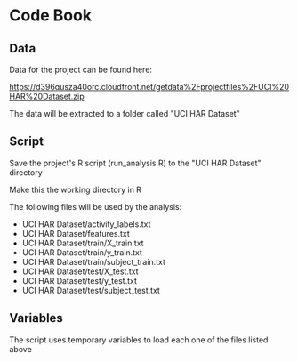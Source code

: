 Code Book
=========

Data
----
Data for the project can be found here:

https://d396qusza40orc.cloudfront.net/getdata%2Fprojectfiles%2FUCI%20HAR%20Dataset.zip

The data will be extracted to a folder called "UCI HAR Dataset"

Script
------

Save the project's R script (run_analysis.R) to the "UCI HAR Dataset" directory

Make this the working directory in R

The following files will be used by the analysis:

- UCI HAR Dataset/activity_labels.txt
- UCI HAR Dataset/features.txt
- UCI HAR Dataset/train/X_train.txt
- UCI HAR Dataset/train/y_train.txt
- UCI HAR Dataset/train/subject_train.txt
- UCI HAR Dataset/test/X_test.txt
- UCI HAR Dataset/test/y_test.txt
- UCI HAR Dataset/test/subject_test.txt

Variables
---------

The script uses temporary variables to load each one of the files listed above









